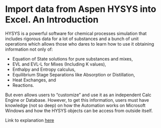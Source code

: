 # Import data from Aspen HYSYS into Excel. An Introduction

HYSYS is a powerful software for chemical processes simulation that includes rigorous data for a lot of substances and a bunch of unit operations which allows those who dares to learn how to use it obtaining information not only of:

- Equation of State solutions for pure substances and mixes,
- EVL and EVL-L for Mixes (Including K values),
- Enthalpy and Entropy calculus,
- Equilibrium Stage Separations like Absorption or Distillation,
- Heat Exchanges, and
- Reactions.

But even allows users to “customize” and use it as an independent Calc Engine or Database. However, to get this information, users must have knowledge (not so deep) on how the Automation works on Microsoft Windows and how the HYSYS objects can be access from outside itself.

Link to explanation [here](https://oscarcontrerasnavas.github.io/hysys/how-to-link-hysys-and-excel.html)
